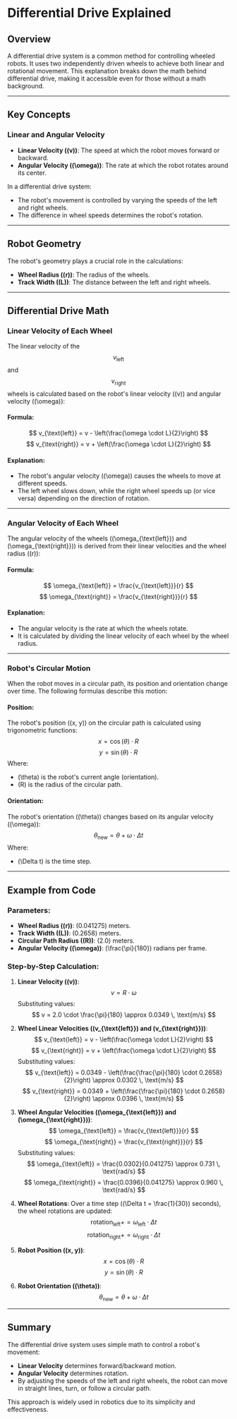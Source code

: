 # Differential Drive Explained

## Overview
A differential drive system is a common method for controlling wheeled robots. It uses two independently driven wheels to achieve both linear and rotational movement. This explanation breaks down the math behind differential drive, making it accessible even for those without a math background.

---

## Key Concepts

### Linear and Angular Velocity
- **Linear Velocity (\(v\))**: The speed at which the robot moves forward or backward.
- **Angular Velocity (\(\omega\))**: The rate at which the robot rotates around its center.

In a differential drive system:
- The robot's movement is controlled by varying the speeds of the left and right wheels.
- The difference in wheel speeds determines the robot's rotation.

---

## Robot Geometry
The robot's geometry plays a crucial role in the calculations:
- **Wheel Radius (\(r\))**: The radius of the wheels.
- **Track Width (\(L\))**: The distance between the left and right wheels.

---

## Differential Drive Math

### Linear Velocity of Each Wheel
The linear velocity of the $$ v_{\text{left}} $$ and $$ v_{\text{right}}$$  wheels is calculated based on the robot's linear velocity (\(v\)) and angular velocity (\(\omega\)):

#### Formula:
$$
v_{\text{left}} = v - \left(\frac{\omega \cdot L}{2}\right)
$$
$$
v_{\text{right}} = v + \left(\frac{\omega \cdot L}{2}\right)
$$

#### Explanation:
- The robot's angular velocity (\(\omega\)) causes the wheels to move at different speeds.
- The left wheel slows down, while the right wheel speeds up (or vice versa) depending on the direction of rotation.

---

### Angular Velocity of Each Wheel
The angular velocity of the wheels (\(\omega_{\text{left}}\) and \(\omega_{\text{right}}\)) is derived from their linear velocities and the wheel radius (\(r\)):

#### Formula:
$$
\omega_{\text{left}} = \frac{v_{\text{left}}}{r}
$$
$$
\omega_{\text{right}} = \frac{v_{\text{right}}}{r}
$$

#### Explanation:
- The angular velocity is the rate at which the wheels rotate.
- It is calculated by dividing the linear velocity of each wheel by the wheel radius.

---

### Robot's Circular Motion
When the robot moves in a circular path, its position and orientation change over time. The following formulas describe this motion:

#### Position:
The robot's position (\(x, y\)) on the circular path is calculated using trigonometric functions:
$$
x = \cos(\theta) \cdot R
$$
$$
y = \sin(\theta) \cdot R
$$
Where:
- \(\theta\) is the robot's current angle (orientation).
- \(R\) is the radius of the circular path.

#### Orientation:
The robot's orientation (\(\theta\)) changes based on its angular velocity (\(\omega\)):
$$
\theta_{\text{new}} = \theta + \omega \cdot \Delta t
$$
Where:
- \(\Delta t\) is the time step.

---

## Example from Code

### Parameters:
- **Wheel Radius (\(r\))**: \(0.041275\) meters.
- **Track Width (\(L\))**: \(0.2658\) meters.
- **Circular Path Radius (\(R\))**: \(2.0\) meters.
- **Angular Velocity (\(\omega\))**: \(\frac{\pi}{180}\) radians per frame.

### Step-by-Step Calculation:
1. **Linear Velocity (\(v\))**:
   $$
   v = R \cdot \omega
   $$
   Substituting values:
   $$
   v = 2.0 \cdot \frac{\pi}{180} \approx 0.0349 \, \text{m/s}
   $$

2. **Wheel Linear Velocities (\(v_{\text{left}}\) and \(v_{\text{right}}\))**:
   $$
   v_{\text{left}} = v - \left(\frac{\omega \cdot L}{2}\right)
   $$
   $$
   v_{\text{right}} = v + \left(\frac{\omega \cdot L}{2}\right)
   $$
   Substituting values:
   $$
   v_{\text{left}} = 0.0349 - \left(\frac{\frac{\pi}{180} \cdot 0.2658}{2}\right) \approx 0.0302 \, \text{m/s}
   $$
   $$
   v_{\text{right}} = 0.0349 + \left(\frac{\frac{\pi}{180} \cdot 0.2658}{2}\right) \approx 0.0396 \, \text{m/s}
   $$

3. **Wheel Angular Velocities (\(\omega_{\text{left}}\) and \(\omega_{\text{right}}\))**:
   $$
   \omega_{\text{left}} = \frac{v_{\text{left}}}{r}
   $$
   $$
   \omega_{\text{right}} = \frac{v_{\text{right}}}{r}
   $$
   Substituting values:
   $$
   \omega_{\text{left}} = \frac{0.0302}{0.041275} \approx 0.731 \, \text{rad/s}
   $$
   $$
   \omega_{\text{right}} = \frac{0.0396}{0.041275} \approx 0.960 \, \text{rad/s}
   $$

4. **Wheel Rotations**:
   Over a time step (\(\Delta t = \frac{1}{30}\) seconds), the wheel rotations are updated:
   $$
   \text{rotation}_{\text{left}} += \omega_{\text{left}} \cdot \Delta t
   $$
   $$
   \text{rotation}_{\text{right}} += \omega_{\text{right}} \cdot \Delta t
   $$

5. **Robot Position (\(x, y\))**:
   $$
   x = \cos(\theta) \cdot R
   $$
   $$
   y = \sin(\theta) \cdot R
   $$

6. **Robot Orientation (\(\theta\))**:
   $$
   \theta_{\text{new}} = \theta + \omega \cdot \Delta t
   $$

---

## Summary
The differential drive system uses simple math to control a robot's movement:
- **Linear Velocity** determines forward/backward motion.
- **Angular Velocity** determines rotation.
- By adjusting the speeds of the left and right wheels, the robot can move in straight lines, turn, or follow a circular path.

This approach is widely used in robotics due to its simplicity and effectiveness.